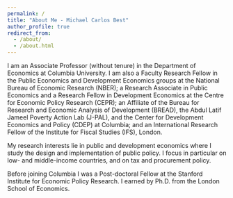 ```yaml
---
permalink: /
title: "About Me - Michael Carlos Best"
author_profile: true
redirect_from: 
  - /about/
  - /about.html
---
```


I am an Associate Professor (without tenure) in the Department of Economics at Columbia University. I am also a Faculty Research Fellow in the Public Economics and Development Economics groups at the National Bureau of Economic Research (NBER); a Research Associate in Public Economics and a Research Fellow in Development Economics at the Centre for Economic Policy Research (CEPR); an Affiliate of the Bureau for Research and Economic Analysis of Development (BREAD), the Abdul Latif Jameel Poverty Action Lab (J-PAL), and the Center for Development Economics and Policy (CDEP) at Columbia; and an International Research Fellow of the Institute for Fiscal Studies (IFS), London.

My research interests lie in public and development economics where I study the design and implementation of public policy. I focus in particular on low- and middle-income countries, and on tax and procurement policy.

Before joining Columbia I was a Post-doctoral Fellow at the Stanford Institute for Economic Policy Research. I earned by Ph.D. from the London School of Economics.